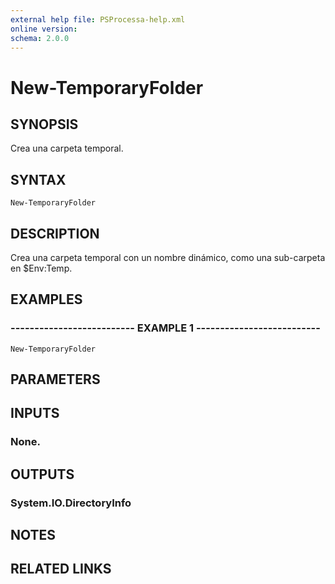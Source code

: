 ```yaml
---
external help file: PSProcessa-help.xml
online version: 
schema: 2.0.0
---
```


# New-TemporaryFolder

## SYNOPSIS
Crea una carpeta temporal.

## SYNTAX

```
New-TemporaryFolder
```

## DESCRIPTION
Crea una carpeta temporal con un nombre dinámico, como una sub-carpeta en $Env:Temp.

## EXAMPLES

### -------------------------- EXAMPLE 1 --------------------------
```
New-TemporaryFolder
```

## PARAMETERS

## INPUTS

### None.

## OUTPUTS

### System.IO.DirectoryInfo

## NOTES

## RELATED LINKS

